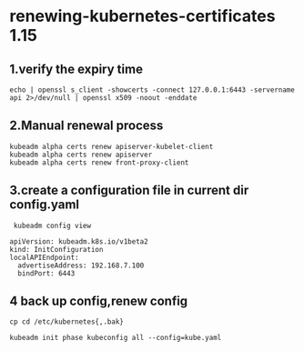 ​                            

#           renewing-kubernetes-certificates  1.15

## 1.verify the expiry time 

```
echo | openssl s_client -showcerts -connect 127.0.0.1:6443 -servername api 2>/dev/null | openssl x509 -noout -enddate
```

## 2.Manual renewal process

```
kubeadm alpha certs renew apiserver-kubelet-client
kubeadm alpha certs renew apiserver
kubeadm alpha certs renew front-proxy-client
```

## 3.create a configuration file in  current dir config.yaml

```
 kubeadm config view
```

```
apiVersion: kubeadm.k8s.io/v1beta2
kind: InitConfiguration
localAPIEndpoint:
  advertiseAddress: 192.168.7.100
  bindPort: 6443
```

## 4  back up config,renew config 

```
cp cd /etc/kubernetes{,.bak}

kubeadm init phase kubeconfig all --config=kube.yaml
```

